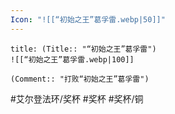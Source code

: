 ```yaml
---
Icon: "![[“初始之王”葛孚雷.webp|50]]"
---
```

```ad-common-bronze-trophy
title: (Title:: "“初始之王”葛孚雷")
![[“初始之王”葛孚雷.webp|100]]

(Comment:: "打败“初始之王”葛孚雷")
```

#艾尔登法环/奖杯 #奖杯 #奖杯/铜